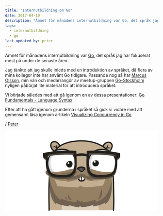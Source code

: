 ```yaml
---
title: "Internutbildning om Go"
date: 2017-04-10
description: "Ämnet för månadens internutbildning var Go, det språk jag har fokuserat mest på under de senaste åren."
tags:
  - internutbildning
  - go
last_updated_by: peter
---
```

Ämnet för månadens internutbildning var [Go](https://golang.org/), det språk jag har
fokuserat mest på under de senaste åren.

Jag tänkte att jag skulle inleda med en introduktion av språket, då flera av mina kollegor
inte har använt Go tidigare. Passande nog så har [Marcus Olsson](https://marcus.se.net/),
min vän och medarrangör av meetup-gruppen [Go-Stockholm](https://www.meetup.com/Go-Stockholm/)
nyligen påbörjat lite material för att introducera språket.

Vi började således med att gå igenom en av dessa presentationer:
[Go Fundamentals - Language Syntax](https://talks.godoc.org/github.com/marcusolsson/go-workshop/2-basics/presentation.slide#1)

Efter att ha gått igenom grunderna i språket så gick vi vidare med att gemensamt
läsa igenom artikeln [Visualizing Concurrency in Go](https://divan.github.io/posts/go_concurrency_visualize/)

/ [Peter](/peter)

![Gopher](/assets/legacy/uploads/2017/04/gopher-brown-beard.png)

